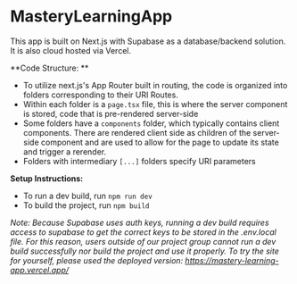 # MasteryLearningApp

This app is built on Next.js with Supabase as a database/backend solution. It is also cloud hosted via Vercel. 

**Code Structure: **
- To utilize next.js's App Router built in routing, the code is organized into folders corresponding to their URI Routes.
- Within each folder is a ```page.tsx``` file, this is where the server component is stored, code that is pre-rendered server-side
- Some folders have a ```components``` folder, which typically contains client components. There are rendered client side as children of the server-side component and are used to allow for the page to update its state and trigger a rerender.
- Folders with intermediary ```[...]``` folders specify URI parameters

**Setup Instructions:**
- To run a dev build, run ```npm run dev```
- To build the project, run ```npm build```

*Note: Because Supabase uses auth keys, running a dev build requires access to supabase to get the correct keys to be stored in the .env.local file. For this reason, users outside of our project group cannot run a dev build successfully nor build the project and use it properly. To try the site for yourself, please used the deployed version: https://mastery-learning-app.vercel.app/*
  
